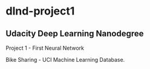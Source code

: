 # dlnd-project1

## Udacity Deep Learning Nanodegree

Project 1 - First Neural Network

Bike Sharing - UCI Machine Learning Database.
